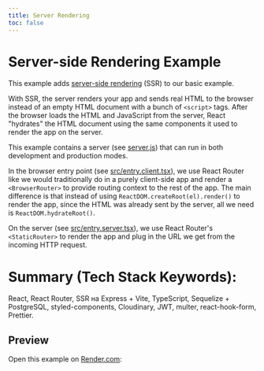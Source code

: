 ```yaml
---
title: Server Rendering
toc: false
---
```


# Server-side Rendering Example

This example adds [server-side rendering](https://reactjs.org/docs/react-dom-server.html) (SSR) to our basic example.

With SSR, the server renders your app and sends real HTML to the browser instead of an empty HTML document with a bunch of `<script>` tags. After the browser loads the HTML and JavaScript from the server, React "hydrates" the HTML document using the same components it used to render the app on the server.

This example contains a server (see [server.js](server.js)) that can run in both development and production modes.

In the browser entry point (see [src/entry.client.tsx](src/entry.client.tsx)), we use React Router like we would traditionally do in a purely client-side app and render a `<BrowserRouter>` to provide routing context to the rest of the app. The main difference is that instead of using `ReactDOM.createRoot(el).render()` to render the app, since the HTML was already sent by the server, all we need is `ReactDOM.hydrateRoot()`.

On the server (see [src/entry.server.tsx](src/entry.server.tsx)), we use React Router's `<StaticRouter>` to render the app and plug in the URL we get from the incoming HTTP request.

# Summary (Tech Stack Keywords):

React, React Router, SSR на Express + Vite, TypeScript, Sequelize + PostgreSQL, styled-components, Cloudinary, JWT, multer, react-hook-form, Prettier.

## Preview

Open this example on [Render.com](https://soft-rabit.onrender.com/):
